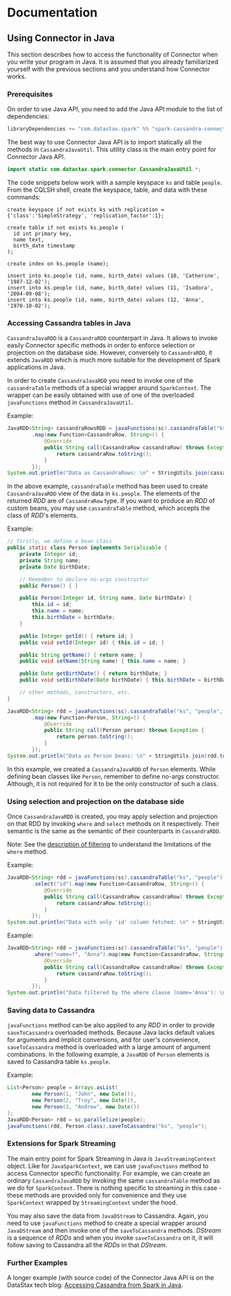 # Documentation

## Using Connector in Java
This section describes how to access the functionality of Connector when you write your program in Java.
It is assumed that you already familiarized yourself with the previous sections and you understand how 
Connector works.

### Prerequisites 
On order to use Java API, you need to add the Java API module to the list of dependencies:

```scala
libraryDependencies += "com.datastax.spark" %% "spark-cassandra-connector-java" % "1.0.0-rc3" withSources() withJavadoc()
```

The best way to use Connector Java API is to import statically all the methods in `CassandraJavaUtil`. 
This utility class is the main entry point for Connector Java API.

```java
import static com.datastax.spark.connector.CassandraJavaUtil.*;
```

The code snippets below work with a sample keyspace `ks` and table `people`. From the CQLSH shell, create 
the keyspace, table, and data with these commands:

```
create keyspace if not exists ks with replication = {'class':'SimpleStrategy', 'replication_factor':1};

create table if not exists ks.people (
  id int primary key,
  name text,
  birth_date timestamp
);

create index on ks.people (name);

insert into ks.people (id, name, birth_date) values (10, 'Catherine', '1987-12-02');
insert into ks.people (id, name, birth_date) values (11, 'Isadora', '2004-09-08');
insert into ks.people (id, name, birth_date) values (12, 'Anna', '1970-10-02');
```


### Accessing Cassandra tables in Java
`CassandraJavaRDD` is a `CassandraRDD` counterpart in Java. It allows to invoke easily Connector specific methods
in order to enforce selection or projection on the database side. However, conversely to `CassandraRDD`, it extends
`JavaRDD` which is much more suitable for the development of Spark applications in Java. 

In order to create `CassandraJavaRDD` you need to invoke one of the `cassandraTable` methods of a special 
wrapper around `SparkContext`. The wrapper can be easily obtained with use of one of the overloaded `javaFunctions`
method in `CassandraJavaUtil`. 

Example:

```java
JavaRDD<String> cassandraRowsRDD = javaFunctions(sc).cassandraTable("ks", "tab")
        .map(new Function<CassandraRow, String>() {
            @Override
            public String call(CassandraRow cassandraRow) throws Exception {
                return cassandraRow.toString();
            }
        });
System.out.println("Data as CassandraRows: \n" + StringUtils.join(cassandraRowsRDD.toArray(), "\n"));
```

In the above example, `cassandraTable` method has been used to create `CassandraJavaRDD` view of the data in `ks.people`.
The elements of the returned *RDD* are of `CassandraRow` type. If you want to produce an *RDD* of custom beans, you may
use `cassandraTable` method, which accepts the class of *RDD*'s elements.
 
Example:

```java
// firstly, we define a bean class
public static class Person implements Serializable {
    private Integer id;
    private String name;
    private Date birthDate;

    // Remember to declare no-args constructor
    public Person() { }

    public Person(Integer id, String name, Date birthDate) {
        this.id = id;
        this.name = name;
        this.birthDate = birthDate;
    }

    public Integer getId() { return id; }
    public void setId(Integer id) { this.id = id; }

    public String getName() { return name; }
    public void setName(String name) { this.name = name; }

    public Date getBirthDate() { return birthDate; }
    public void setBirthDate(Date birthDate) { this.birthDate = birthDate; }

    // other methods, constructors, etc.
}
```

```java
JavaRDD<String> rdd = javaFunctions(sc).cassandraTable("ks", "people", Person.class)
        .map(new Function<Person, String>() {
            @Override
            public String call(Person person) throws Exception {
                return person.toString();
            }
        });
System.out.println("Data as Person beans: \n" + StringUtils.join(rdd.toArray(), "\n"));
```

In this example, we created a `CassandraJavaRDD` of `Person` elements. While defining bean classes like 
`Person`, remember to define no-args constructor. Although, it is not required for it to be the only constructor 
of such a class.

### Using selection and projection on the database side
Once `CassandraJavaRDD` is created, you may apply selection and projection on that RDD by invoking `where` 
and `select` methods on it respectively. Their semantic is the same as the semantic of their counterparts
in `CassandraRDD`.

Note: See the [description of filtering](3_selection.md) to understand the limitations of the `where` method.

Example:
```java
JavaRDD<String> rdd = javaFunctions(sc).cassandraTable("ks", "people")
        .select("id").map(new Function<CassandraRow, String>() {
            @Override
            public String call(CassandraRow cassandraRow) throws Exception {
                return cassandraRow.toString();
            }
        });
System.out.println("Data with only 'id' column fetched: \n" + StringUtils.join(rdd.toArray(), "\n"));
```

Example:
```java
JavaRDD<String> rdd = javaFunctions(sc).cassandraTable("ks", "people")
        .where("name=?", "Anna").map(new Function<CassandraRow, String>() {
            @Override
            public String call(CassandraRow cassandraRow) throws Exception {
                return cassandraRow.toString();
            }
        });
System.out.println("Data filtered by the where clause (name='Anna'): \n" + StringUtils.join(rdd.toArray(), "\n"));
```

### Saving data to Cassandra

`javaFunctions` method can be also applied to any *RDD* in order to provide `saveToCassandra` overloaded methods.
Because Java lacks default values for arguments and implicit conversions, and for user's convenience, `saveToCassandra` 
method is overloaded with a large amount of argument combinations. In the following example, a `JavaRDD` of `Person`
elements is saved to Cassandra table `ks.people`. 

Example: 

```java
List<Person> people = Arrays.asList(
        new Person(1, "John", new Date()),
        new Person(2, "Troy", new Date()),
        new Person(3, "Andrew", new Date())
);
JavaRDD<Person> rdd = sc.parallelize(people);
javaFunctions(rdd, Person.class).saveToCassandra("ks", "people");
```

### Extensions for Spark Streaming

The main entry point for Spark Streaming in Java is `JavaStreamingContext` object. Like for `JavaSparkContext`, we 
can use `javaFunctions` method to access Connector specific functionality. For example, we can create an ordinary 
`CassandraJavaRDD` by invoking the same `cassandraTable` method as we do for `SparkContext`. There is nothing specific
to streaming in this case - these methods are provided only for convenience and they use `SparkContext` wrapped by 
`StreamingContext` under the hood. 

You may also save the data from `JavaDStream` to Cassandra. Again, you need to use `javaFunctions` method to create 
a special wrapper around `JavaDStream` and then invoke one of the `saveToCassandra` methods. *DStream* is a sequence
of *RDDs* and when you invoke `saveToCassandra` on it, it will follow saving to Cassandra all the *RDDs* in that *DStream*.

### Further Examples

A longer example (with source code) of the Connector Java API is on the DataStax tech blog:
[Accessing Cassandra from Spark in Java](http://www.datastax.com/dev/blog/accessing-cassandra-from-spark-in-java).
